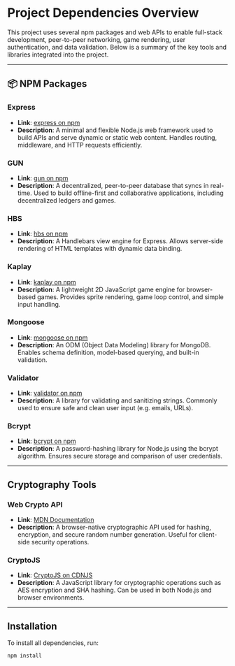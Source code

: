 # Project Dependencies Overview

This project uses several npm packages and web APIs to enable full-stack development, peer-to-peer networking, game rendering, user authentication, and data validation. Below is a summary of the key tools and libraries integrated into the project.

---

## 📦 NPM Packages

### **Express**
- **Link**: [express on npm](https://www.npmjs.com/package/express)
- **Description**: A minimal and flexible Node.js web framework used to build APIs and serve dynamic or static web content. Handles routing, middleware, and HTTP requests efficiently.

### **GUN**
- **Link**: [gun on npm](https://www.npmjs.com/package/gun)
- **Description**: A decentralized, peer-to-peer database that syncs in real-time. Used to build offline-first and collaborative applications, including decentralized ledgers and games.

### **HBS**
- **Link**: [hbs on npm](https://www.npmjs.com/package/hbs)
- **Description**: A Handlebars view engine for Express. Allows server-side rendering of HTML templates with dynamic data binding.

### **Kaplay**
- **Link**: [kaplay on npm](https://www.npmjs.com/package/kaplay)
- **Description**: A lightweight 2D JavaScript game engine for browser-based games. Provides sprite rendering, game loop control, and simple input handling.

### **Mongoose**
- **Link**: [mongoose on npm](https://www.npmjs.com/package/mongoose)
- **Description**: An ODM (Object Data Modeling) library for MongoDB. Enables schema definition, model-based querying, and built-in validation.

### **Validator**
- **Link**: [validator on npm](https://www.npmjs.com/package/validator)
- **Description**: A library for validating and sanitizing strings. Commonly used to ensure safe and clean user input (e.g. emails, URLs).

### **Bcrypt**
- **Link**: [bcrypt on npm](https://www.npmjs.com/package/bcrypt)
- **Description**: A password-hashing library for Node.js using the bcrypt algorithm. Ensures secure storage and comparison of user credentials.

---

## Cryptography Tools

### **Web Crypto API**
- **Link**: [MDN Documentation](https://developer.mozilla.org/en-US/docs/Web/API/Crypto)
- **Description**: A browser-native cryptographic API used for hashing, encryption, and secure random number generation. Useful for client-side security operations.

### **CryptoJS**
- **Link**: [CryptoJS on CDNJS](https://cdnjs.com/libraries/crypto-js)
- **Description**: A JavaScript library for cryptographic operations such as AES encryption and SHA hashing. Can be used in both Node.js and browser environments.

---

## Installation

To install all dependencies, run:

```bash
npm install

